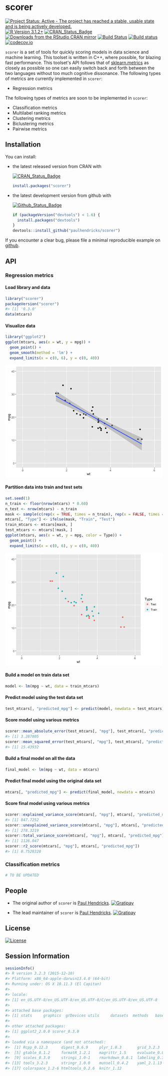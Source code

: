 <!-- README.md is generated from README.Rmd. Please edit that file -->
scorer
======

[![Project Status: Active - The project has reached a stable, usable state and is being actively developed.](http://www.repostatus.org/badges/0.1.0/active.svg)](http://www.repostatus.org/#active) [![R Version 3.1.2+](https://img.shields.io/badge/R%20Version-3.1.2+-blue.svg)](https://img.shields.io/badge/R%20Version-3.1.2+-blue.svg) [![CRAN\_Status\_Badge](http://www.r-pkg.org/badges/version/scorer)](http://cran.r-project.org/package=scorer) [![Downloads from the RStudio CRAN mirror](http://cranlogs.r-pkg.org/badges/scorer)](http://cran.rstudio.com/package=scorer) [![Build Status](https://travis-ci.org/paulhendricks/scorer.png?branch=master)](https://travis-ci.org/paulhendricks/scorer) [![Build status](https://ci.appveyor.com/api/projects/status/vuumrc0607xa44q9/branch/master?svg=true)](https://ci.appveyor.com/project/paulhendricks/scorer/branch/master) [![codecov.io](http://codecov.io/github/paulhendricks/scorer/coverage.svg?branch=master)](http://codecov.io/github/paulhendricks/scorer?branch=master)

`scorer` is a set of tools for quickly scoring models in data science and machine learning. This toolset is written in C++, where possible, for blazing fast performance. This toolset's API follows that of [sklearn.metrics](http://scikit-learn.org/stable/modules/classes.html#sklearn-metrics-metrics) as closely as possible so one can easily switch back and forth between the two languages without too much cognitive dissonance. The following types of metrics are currently implemented in `scorer`:

-   Regression metrics

The following types of metrics are soon to be implemented in `scorer`:

-   Classification metrics
-   Multilabel ranking metrics
-   Clustering metrics
-   Biclustering metrics
-   Pairwise metrics

Installation
------------

You can install:

-   the latest released version from CRAN with

    [![CRAN\_Status\_Badge](http://www.r-pkg.org/badges/version/scorer)](http://cran.r-project.org/package=scorer)

    ``` r
    install.packages("scorer")
    ```

-   the latest development version from github with

    [![Github\_Status\_Badge](https://img.shields.io/badge/Github-0.2.0-brightgreen.svg)](https://img.shields.io/badge/Github-0.2.0-brightgreen.svg)

    ``` r
    if (packageVersion("devtools") < 1.6) {
      install.packages("devtools")
    }
    devtools::install_github("paulhendricks/scorer")
    ```

If you encounter a clear bug, please file a minimal reproducible example on [github](https://github.com/paulhendricks/scorer/issues).

API
---

### Regression metrics

#### Load library and data

``` r
library("scorer")
packageVersion("scorer")
#> [1] '0.3.0'
data(mtcars)
```

#### Visualize data

``` r
library("ggplot2")
ggplot(mtcars, aes(x = wt, y = mpg)) + 
  geom_point() + 
  geom_smooth(method = 'lm') + 
  expand_limits(x = c(0, 6), y = c(0, 40))
```

![](inst/imgs/README-unnamed-chunk-3-1.png)

#### Partition data into train and test sets

``` r
set.seed(1)
n_train <- floor(nrow(mtcars) * 0.60)
n_test <- nrow(mtcars) - n_train
mask <- sample(c(rep(x = TRUE, times = n_train), rep(x = FALSE, times = n_test)))
mtcars[, "Type"] <- ifelse(mask, "Train", "Test")
train_mtcars <- mtcars[mask, ]
test_mtcars <- mtcars[!mask, ]
ggplot(mtcars, aes(x = wt, y = mpg, color = Type)) + 
  geom_point() + 
  expand_limits(x = c(0, 6), y = c(0, 40))
```

![](inst/imgs/README-unnamed-chunk-4-1.png)

#### Build a model on train data set

``` r
model <- lm(mpg ~ wt, data = train_mtcars)
```

#### Predict model using the test data set

``` r
test_mtcars[, "predicted_mpg"] <- predict(model, newdata = test_mtcars)
```

#### Score model using various metrics

``` r
scorer::mean_absolute_error(test_mtcars[, "mpg"], test_mtcars[, "predicted_mpg"])
#> [1] 3.287805
scorer::mean_squared_error(test_mtcars[, "mpg"], test_mtcars[, "predicted_mpg"])
#> [1] 15.43932
```

#### Build a final model on all the data

``` r
final_model <- lm(mpg ~ wt, data = mtcars)
```

#### Predict final model using the original data set

``` r
mtcars[, "predicted_mpg"] <- predict(final_model, newdata = mtcars)
```

#### Score final model using various metrics

``` r
scorer::explained_variance_score(mtcars[, "mpg"], mtcars[, "predicted_mpg"])
#> [1] 847.7252
scorer::unexplained_variance_score(mtcars[, "mpg"], mtcars[, "predicted_mpg"])
#> [1] 278.3219
scorer::total_variance_score(mtcars[, "mpg"], mtcars[, "predicted_mpg"])
#> [1] 1126.047
scorer::r2_score(mtcars[, "mpg"], mtcars[, "predicted_mpg"])
#> [1] 0.7528328
```

### Classification metrics

``` r
# TO BE UPDATED
```

People
------

-   The original author of `scorer` is [Paul Hendricks](https://github.com/paulhendricks). [![Gratipay](https://img.shields.io/gratipay/JSFiddle.svg)](https://gratipay.com/~paulhendricks/)

-   The lead maintainer of `scorer` is [Paul Hendricks](https://github.com/paulhendricks). [![Gratipay](https://img.shields.io/gratipay/JSFiddle.svg)](https://gratipay.com/~paulhendricks/)

License
-------

[![License](http://img.shields.io/:license-mit-blue.svg)](https://github.com/paulhendricks/scorer/blob/master/LICENSE)

Session Information
-------------------

``` r
sessionInfo()
#> R version 3.2.3 (2015-12-10)
#> Platform: x86_64-apple-darwin13.4.0 (64-bit)
#> Running under: OS X 10.11.3 (El Capitan)
#> 
#> locale:
#> [1] en_US.UTF-8/en_US.UTF-8/en_US.UTF-8/C/en_US.UTF-8/en_US.UTF-8
#> 
#> attached base packages:
#> [1] stats     graphics  grDevices utils     datasets  methods   base     
#> 
#> other attached packages:
#> [1] ggplot2_2.0.0 scorer_0.3.0 
#> 
#> loaded via a namespace (and not attached):
#>  [1] Rcpp_0.12.3      digest_0.6.9     plyr_1.8.3       grid_3.2.3      
#>  [5] gtable_0.1.2     formatR_1.2.1    magrittr_1.5     evaluate_0.8    
#>  [9] scales_0.3.0     stringi_1.0-1    rmarkdown_0.8.1  labeling_0.3    
#> [13] tools_3.2.3      stringr_1.0.0    munsell_0.4.2    yaml_2.1.13     
#> [17] colorspace_1.2-6 htmltools_0.2.6  knitr_1.12
```
